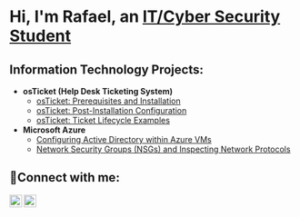 <h1>Hi, I'm Rafael, an <a href="https://linkedin.com/in/rafael-belmonte-de-castro">IT/Cyber Security Student</a></h1>

<h2> Information Technology Projects:</h2>

- <b>osTicket (Help Desk Ticketing System)</b>
  - [osTicket: Prerequisites and Installation](https://github.com/RafaBelmonte/osticket-prereqs)
  - [osTicket: Post-Installation Configuration](https://github.com/RafaBelmonte/post-install-config)
  - [osTicket: Ticket Lifecycle Examples](https://github.com/RafaBelmonte/ticket-lifecycle)
- <b>Microsoft Azure</b>
  - [Configuring Active Directory within Azure VMs](https://github.com/RafaBelmonte/configure-ad)
  - [Network Security Groups (NSGs) and Inspecting Network Protocols](https://github.com/RafaBelmonte/azure-network-protocols)

<h2>🤳Connect with me:</h2>

[<img align="left" alt="Josh | LinkedIn" width="22px" src="https://cdn.jsdelivr.net/npm/simple-icons@v3/icons/linkedin.svg" />][linkedin]
[<img align="left" alt="Josh | Instagram" width="22px" src="https://cdn.jsdelivr.net/npm/simple-icons@v3/icons/instagram.svg" />][instagram]


[instagram]: [https://www.instagram.com/rafabelmonte]
[linkedin]: www.linkedin.com/in/rafael-belmonte-de-castro
